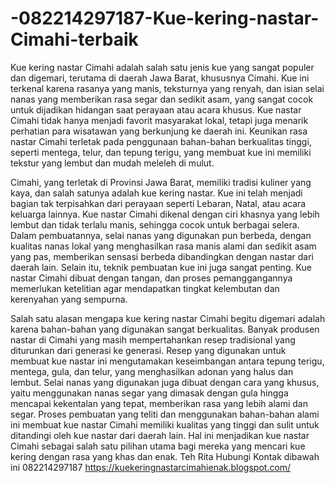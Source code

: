 # -082214297187-Kue-kering-nastar-Cimahi-terbaik
Kue kering nastar Cimahi adalah salah satu jenis kue yang sangat populer dan digemari, terutama di daerah Jawa Barat, khususnya Cimahi. Kue ini terkenal karena rasanya yang manis, teksturnya yang renyah, dan isian selai nanas yang memberikan rasa segar dan sedikit asam, yang sangat cocok untuk dijadikan hidangan saat perayaan atau acara khusus. Kue nastar Cimahi tidak hanya menjadi favorit masyarakat lokal, tetapi juga menarik perhatian para wisatawan yang berkunjung ke daerah ini. Keunikan rasa nastar Cimahi terletak pada penggunaan bahan-bahan berkualitas tinggi, seperti mentega, telur, dan tepung terigu, yang membuat kue ini memiliki tekstur yang lembut dan mudah meleleh di mulut.

Cimahi, yang terletak di Provinsi Jawa Barat, memiliki tradisi kuliner yang kaya, dan salah satunya adalah kue kering nastar. Kue ini telah menjadi bagian tak terpisahkan dari perayaan seperti Lebaran, Natal, atau acara keluarga lainnya. Kue nastar Cimahi dikenal dengan ciri khasnya yang lebih lembut dan tidak terlalu manis, sehingga cocok untuk berbagai selera. Dalam pembuatannya, selai nanas yang digunakan pun berbeda, dengan kualitas nanas lokal yang menghasilkan rasa manis alami dan sedikit asam yang pas, memberikan sensasi berbeda dibandingkan dengan nastar dari daerah lain. Selain itu, teknik pembuatan kue ini juga sangat penting. Kue nastar Cimahi dibuat dengan tangan, dan proses pemanggangannya memerlukan ketelitian agar mendapatkan tingkat kelembutan dan kerenyahan yang sempurna.

Salah satu alasan mengapa kue kering nastar Cimahi begitu digemari adalah karena bahan-bahan yang digunakan sangat berkualitas. Banyak produsen nastar di Cimahi yang masih mempertahankan resep tradisional yang diturunkan dari generasi ke generasi. Resep yang digunakan untuk membuat kue nastar ini mengutamakan keseimbangan antara tepung terigu, mentega, gula, dan telur, yang menghasilkan adonan yang halus dan lembut. Selai nanas yang digunakan juga dibuat dengan cara yang khusus, yaitu menggunakan nanas segar yang dimasak dengan gula hingga mencapai kekentalan yang tepat, memberikan rasa yang lebih alami dan segar. Proses pembuatan yang teliti dan menggunakan bahan-bahan alami ini membuat kue nastar Cimahi memiliki kualitas yang tinggi dan sulit untuk ditandingi oleh kue nastar dari daerah lain. Hal ini menjadikan kue nastar Cimahi sebagai salah satu pilihan utama bagi mereka yang mencari kue kering dengan rasa yang khas dan enak.
Teh Rita
Hubungi Kontak dibawah ini
082214297187
https://kuekeringnastarcimahienak.blogspot.com/
